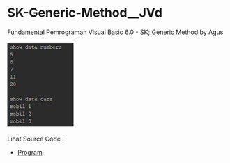 # SK-Generic-Method__JVd
Fundamental Pemrograman Visual Basic 6.0 - SK; Generic Method by Agus<br><br>
<img src="https://github.com/RizkyKhapidsyah/SK-Generic-Method__JVd/blob/master/result/001.PNG"><br><br>
Lihat Source Code :<br>
- <a href="https://github.com/RizkyKhapidsyah/SK-Generic-Method__JVd/tree/master/src/com/rk">Program</a>
